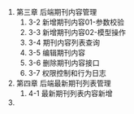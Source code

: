 1. 第三章 后端期刊内容管理
   1. 3-2 新增期刊内容01-参数校验
   2. 3-3 新增期刊内容02-模型操作
   3. 3-4 期刊内容列表查询
   4. 3-5 编辑期刊内容
   5. 3-6 删除期刊内容接口
   6. 3-7 权限控制和行为日志
2. 第四章 后端最新期刊列表管理
   1. 4-1 最新期刊列表内容新增
3. 
